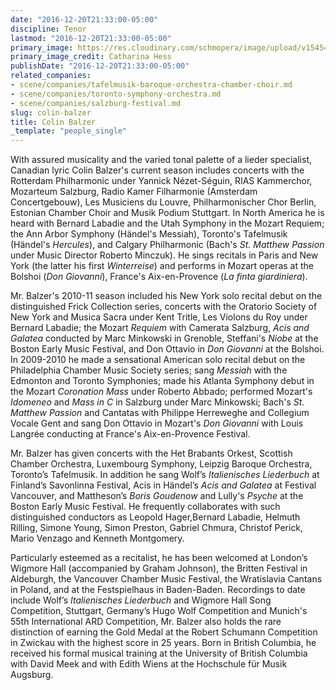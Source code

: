 ```yaml
---
date: "2016-12-20T21:33:00-05:00"
discipline: Tenor
lastmod: "2016-12-20T21:33:00-05:00"
primary_image: https://res.cloudinary.com/schmopera/image/upload/v1545409169/media/webhook-uploads/1482287558312/2016-12-20---Colin-Balzer-by-Catherina-Hess.jpg.jpg
primary_image_credit: Catharina Hess
publishDate: "2016-12-20T21:33:00-05:00"
related_companies:
- scene/companies/tafelmusik-baroque-orchestra-chamber-choir.md
- scene/companies/toronto-symphony-orchestra.md
- scene/companies/salzburg-festival.md
slug: colin-balzer
title: Colin Balzer
_template: "people_single"
---
```


With assured musicality and the varied tonal palette of a lieder specialist, Canadian lyric Colin Balzer's current season includes concerts with the Rotterdam Philharmonic under Yannick Nézet-Séguin, RIAS Kammerchor, Mozarteum Salzburg, Radio Kamer Filharmonie (Amsterdam Concertgebouw), Les Musiciens du Louvre, Philharmonischer Chor Berlin, Estonian Chamber Choir and Musik Podium Stuttgart. In North America he is heard with Bernard Labadie and the Utah Symphony in the Mozart Requiem; the Ann Arbor Symphony (Händel's Messiah), Toronto's Tafelmusik (Händel's *Hercules*), and Calgary Philharmonic (Bach's *St. Matthew Passion* under Music Director Roberto Minczuk). He sings recitals in Paris and New York (the latter his first *Winterreise*) and performs in Mozart operas at the Bolshoi (*Don Giovanni*), France's Aix-en-Provence (*La finta giardiniera*).

Mr. Balzer's 2010-11 season included his New York solo recital debut on the distinguished Frick Collection series, concerts with the Oratorio Society of New York and Musica Sacra under Kent Tritle, Les Violons du Roy under Bernard Labadie; the Mozart *Requiem* with Camerata Salzburg, *Acis and Galatea* conducted by Marc Minkowski in Grenoble, Steffani's *Niobe* at the Boston Early Music Festival, and Don Ottavio in *Don Giovanni* at the Bolshoi. In 2009-2010 he made a sensational American solo recital debut on the Philadelphia Chamber Music Society series; sang *Messiah* with the Edmonton and Toronto Symphonies; made his Atlanta Symphony debut in the Mozart *Coronation Mass* under Roberto Abbado; performed Mozart's *Idomeneo* and *Mass in C* in Salzburg under Marc Minkowski; Bach's *St. Matthew Passion* and Cantatas with Philippe Herreweghe and Collegium Vocale Gent and sang Don Ottavio in Mozart's *Don Giovanni* with Louis Langrée conducting at France's Aix-en-Provence Festival.

Mr. Balzer has given concerts with the Het Brabants Orkest, Scottish Chamber Orchestra, Luxembourg Symphony, Leipzig Baroque Orchestra, Toronto’s Tafelmusik. In addition he sang Wolf’s *Italienisches Liederbuch* at Finland’s Savonlinna Festival, Acis in Händel’s *Acis and Galatea* at Festival Vancouver, and Mattheson’s *Boris Goudenow* and Lully's *Psyche* at the Boston Early Music Festival. He frequently collaborates with such distinguished conductors as Leopold Hager,Bernard Labadie, Helmuth Rilling, Simone Young, Simon Preston, Gabriel Chmura, Christof Perick, Mario Venzago and Kenneth Montgomery.

Particularly esteemed as a recitalist, he has been welcomed at London’s Wigmore Hall (accompanied by Graham Johnson), the Britten Festival in Aldeburgh, the Vancouver Chamber Music Festival, the Wratislavia Cantans in Poland, and at the Festspielhaus in Baden-Baden. Recordings to date include Wolf’s *Italienisches Liederbuch* and Wigmore Hall Song Competition, Stuttgart, Germany’s Hugo Wolf Competition and Munich's 55th International ARD Competition, Mr. Balzer also holds the rare distinction of earning the Gold Medal at the Robert Schumann Competition in Zwickau with the highest score in 25 years. Born in British Columbia, he received his formal musical training at the University of British Columbia with David Meek and with Edith Wiens at the Hochschule für Musik Augsburg.
